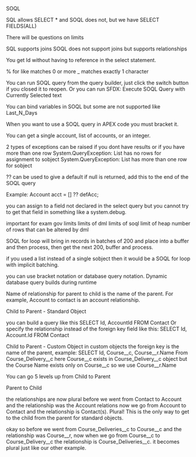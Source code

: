 SOQL

SQL allows SELECT * and SOQL does not, but we have SELECT FIELDS(ALL)

There will be questions on limits

SQL supports joins
SOQL does not support joins but supports relationships

You get Id without having to reference in the select statement.

% for like matches 0 or more
_ matches exactly 1 character

You can run SOQL query from the query builder, just click the switch button if you closed it to reopen. Or you can run SFDX: Execute SOQL Query with Currently Selected text

You can bind variables in SOQL but some are not supported like Last_N_Days

When you want to use a SOQL query in APEX code you must bracket it.

You can get a single account, list of accounts, or an integer.

2 types of exceptions can be raised if you dont have results or if you have more than one row
System.QueryException: List has no rows for assignment to sobject
System.QueryException: List has more than one row for sobject

?? can be used to give a default if null is returned, add this to the end of the SOQL query 

Example: Account acct = [] ?? defAcc;

you can assign to a field not declared in the select query but you cannot try to get that field in something like a system.debug.

important for exam gov limits
limits of dml
limits of soql
limit of heap
number of rows that can be altered by dml

SOQL for loop will bring in records in batches of 200 and place into a buffer and then process, then get the next 200, buffer and process.

if you used a list instead of a single sobject then it would be a SOQL for loop with implicit batching.

you can use bracket notation or database query notation.
Dynamic database query builds during runtime

Name of relationship for parent to child is the name of the parent. For example, Account to contact is an account relationship.

Child to Parent - Standard Object

you can build a query like this
SELECT Id, AccountId FROM Contact
Or specify the relationship instead of the foreign key field like this:
SELECT Id, Account.Id FROM Contact

Child to Parent - Custom Object
in custom objects the foreign key is the name of the parent, example:
SELECT Id, Course__c, Course__r.Name From Course_Delivery__c
here Course__c exists in Course_Delivery__c object but the Course Name exists only on Course__c so we use Course__r.Name

You can go 5 levels up from Child to Parent

Parent to Child

the relationships are now plural
before we went from Contact to Account and the relationship was the Account relations
now we go from Account to Contact and the relationship is Contact(s). Plural! This is the only way to get to the child from the parent for standard objects.

okay so before we went from Course_Deliveries__c to Course__c and the relationship was Course__r, now when we go from Course__c to Course_Delivery__c the relationship is Course_Deliveries__c. it becomes plural just like our other example.